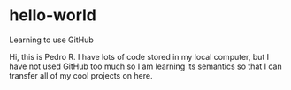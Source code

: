 # hello-world
Learning to use GitHub

Hi, this is Pedro R. I have lots of code stored in my local computer, but I have not used GitHub too much so I am learning its semantics so that I can transfer all of my cool projects on here.
